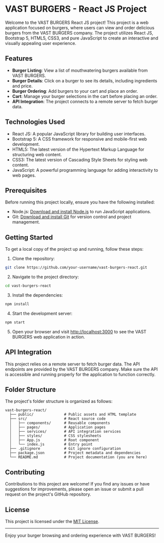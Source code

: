 # VAST BURGERS - React JS Project

Welcome to the VAST BURGERS React JS project! This project is a web application focused on burgers, where users can view and order delicious burgers from the VAST BURGERS company. The project utilizes React JS, Bootstrap 5, HTML5, CSS3, and pure JavaScript to create an interactive and visually appealing user experience.

## Features

- **Burger Listing**: View a list of mouthwatering burgers available from VAST BURGERS.
- **Burger Details**: Click on a burger to see its details, including ingredients and price.
- **Burger Ordering**: Add burgers to your cart and place an order.
- **Cart**: Manage your burger selections in the cart before placing an order.
- **API Integration**: The project connects to a remote server to fetch burger data.

## Technologies Used

- React JS: A popular JavaScript library for building user interfaces.
- Bootstrap 5: A CSS framework for responsive and mobile-first web development.
- HTML5: The latest version of the Hypertext Markup Language for structuring web content.
- CSS3: The latest version of Cascading Style Sheets for styling web content.
- JavaScript: A powerful programming language for adding interactivity to web pages.

## Prerequisites

Before running this project locally, ensure you have the following installed:

- Node.js: [Download and install Node.js](https://nodejs.org/en/download/) to run JavaScript applications.
- Git: [Download and install Git](https://git-scm.com/downloads) for version control and project management.

## Getting Started

To get a local copy of the project up and running, follow these steps:

1. Clone the repository:

```bash
git clone https://github.com/your-username/vast-burgers-react.git
```

2. Navigate to the project directory:

```bash
cd vast-burgers-react
```

3. Install the dependencies:

```bash
npm install
```

4. Start the development server:

```bash
npm start
```

5. Open your browser and visit [http://localhost:3000](http://localhost:3000) to see the VAST BURGERS web application in action.

## API Integration

This project relies on a remote server to fetch burger data. The API endpoints are provided by the VAST BURGERS company. Make sure the API is accessible and running properly for the application to function correctly.

## Folder Structure

The project's folder structure is organized as follows:

```
vast-burgers-react/
  ├── public/              # Public assets and HTML template
  ├── src/                 # React source code
  │   ├── components/      # Reusable components
  │   ├── pages/           # Application pages
  │   ├── services/        # API integration services
  │   ├── styles/          # CSS stylesheets
  │   ├── App.js           # Root component
  │   └── index.js         # Entry point
  ├── .gitignore           # Git ignore configuration
  ├── package.json         # Project metadata and dependencies
  └── README.md            # Project documentation (you are here)
```

## Contributing

Contributions to this project are welcome! If you find any issues or have suggestions for improvements, please open an issue or submit a pull request on the project's GitHub repository.

## License

This project is licensed under the [MIT License](LICENSE).

---

Enjoy your burger browsing and ordering experience with VAST BURGERS!